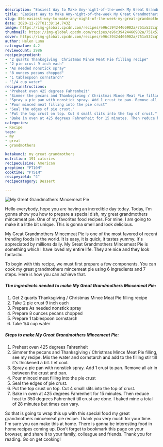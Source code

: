 ```yaml
---
description: "Easiest Way to Make Any-night-of-the-week My Great Grandmothers Mincemeat Pie"
title: "Easiest Way to Make Any-night-of-the-week My Great Grandmothers Mincemeat Pie"
slug: 856-easiest-way-to-make-any-night-of-the-week-my-great-grandmothers-mincemeat-pie
date: 2020-12-27T01:39:14.743Z
image: https://img-global.cpcdn.com/recipes/e96c39424466902a/751x532cq70/my-great-grandmothers-mincemeat-pie-recipe-main-photo.jpg
thumbnail: https://img-global.cpcdn.com/recipes/e96c39424466902a/751x532cq70/my-great-grandmothers-mincemeat-pie-recipe-main-photo.jpg
cover: https://img-global.cpcdn.com/recipes/e96c39424466902a/751x532cq70/my-great-grandmothers-mincemeat-pie-recipe-main-photo.jpg
author: Helen Luna
ratingvalue: 4.2
reviewcount: 2986
recipeingredient:
- "2 quarts Thanksgiving  Christmas Mince Meat Pie filling recipe"
- "2 pie crust 9 inch each"
- "As needed nonstick spray"
- "8 ounces pecans chopped"
- "1 tablespoon cornstarch"
- "1/4 cup water"
recipeinstructions:
- "Preheat oven 425 degrees Fahrenheit"
- "Simmer the pecans and Thanksgiving / Christmas Mince Meat Pie filling, see my recipe. Mix the water and cornstarch and add to the filling stir till it&#39;s thickened a bit. Let cool."
- "Spray a pie pan with nonstick spray. Add 1 crust to pan. Remove all air in between the crust and pan."
- "Pour minced meat filling into the pie crust"
- "Seal the edges of pie crust."
- "Put the top crust on top. Cut 4 small slits into the top of crust."
- "Bake in oven at 425 degrees Fahrenheit for 15 minutes. Then reduce heat to 350 degrees Fahrenheit till crust are done. I baked mine a total of 28 minutes but times can vary."
categories:
- Recipe
tags:
- my
- great
- grandmothers

katakunci: my great grandmothers 
nutrition: 191 calories
recipecuisine: American
preptime: "PT10M"
cooktime: "PT51M"
recipeyield: "4"
recipecategory: Dessert

---
```



![My Great Grandmothers Mincemeat Pie](https://img-global.cpcdn.com/recipes/e96c39424466902a/751x532cq70/my-great-grandmothers-mincemeat-pie-recipe-main-photo.jpg)

Hello everybody, hope you are having an incredible day today. Today, I'm gonna show you how to prepare a special dish, my great grandmothers mincemeat pie. One of my favorites food recipes. For mine, I am going to make it a little bit unique. This is gonna smell and look delicious.



My Great Grandmothers Mincemeat Pie is one of the most favored of recent trending foods in the world. It is easy, it is quick, it tastes yummy. It's appreciated by millions daily. My Great Grandmothers Mincemeat Pie is something which I have loved my entire life. They are nice and they look fantastic.


To begin with this recipe, we must first prepare a few components. You can cook my great grandmothers mincemeat pie using 6 ingredients and 7 steps. Here is how you can achieve that.

<!--inarticleads1-->

##### The ingredients needed to make My Great Grandmothers Mincemeat Pie:

1. Get 2 quarts Thanksgiving / Christmas Mince Meat Pie filling recipe
1. Take 2 pie crust 9 inch each
1. Prepare As needed nonstick spray
1. Prepare 8 ounces pecans chopped
1. Prepare 1 tablespoon cornstarch
1. Take 1/4 cup water




<!--inarticleads2-->

##### Steps to make My Great Grandmothers Mincemeat Pie:

1. Preheat oven 425 degrees Fahrenheit
1. Simmer the pecans and Thanksgiving / Christmas Mince Meat Pie filling, see my recipe. Mix the water and cornstarch and add to the filling stir till it&#39;s thickened a bit. Let cool.
1. Spray a pie pan with nonstick spray. Add 1 crust to pan. Remove all air in between the crust and pan.
1. Pour minced meat filling into the pie crust
1. Seal the edges of pie crust.
1. Put the top crust on top. Cut 4 small slits into the top of crust.
1. Bake in oven at 425 degrees Fahrenheit for 15 minutes. Then reduce heat to 350 degrees Fahrenheit till crust are done. I baked mine a total of 28 minutes but times can vary.




So that is going to wrap this up with this special food my great grandmothers mincemeat pie recipe. Thank you very much for your time. I'm sure you can make this at home. There is gonna be interesting food in home recipes coming up. Don't forget to bookmark this page on your browser, and share it to your family, colleague and friends. Thank you for reading. Go on get cooking!

